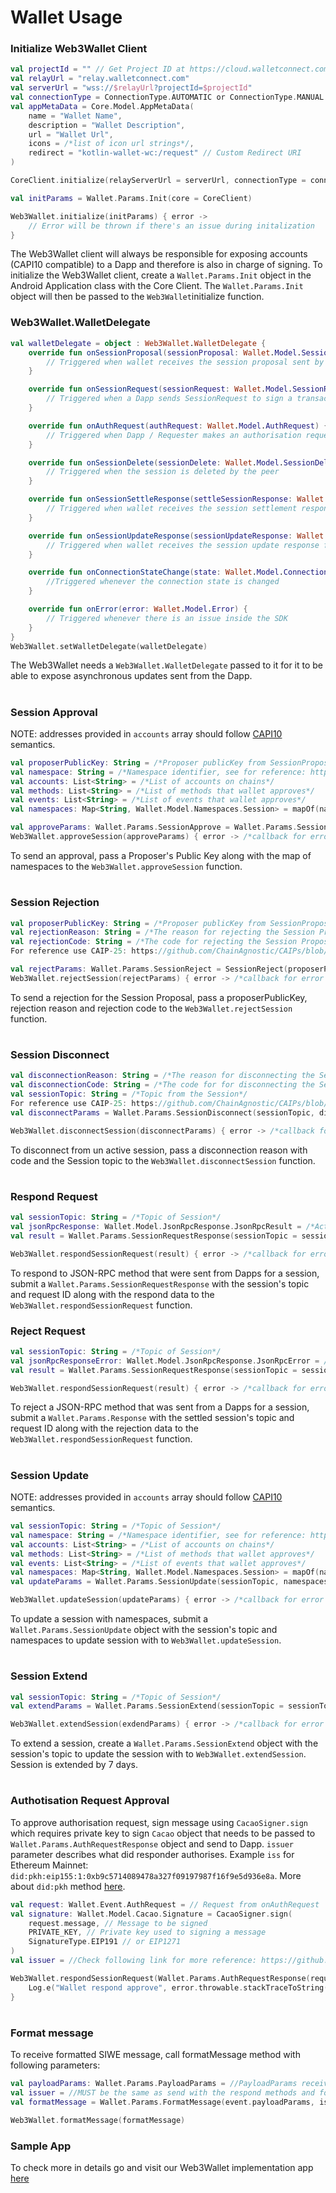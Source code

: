# Wallet Usage

### **Initialize Web3Wallet Client**

```kotlin
val projectId = "" // Get Project ID at https://cloud.walletconnect.com/
val relayUrl = "relay.walletconnect.com"
val serverUrl = "wss://$relayUrl?projectId=$projectId"
val connectionType = ConnectionType.AUTOMATIC or ConnectionType.MANUAL
val appMetaData = Core.Model.AppMetaData(
    name = "Wallet Name",
    description = "Wallet Description",
    url = "Wallet Url",
    icons = /*list of icon url strings*/,
    redirect = "kotlin-wallet-wc:/request" // Custom Redirect URI
)

CoreClient.initialize(relayServerUrl = serverUrl, connectionType = connectionType, application = this, metaData = appMetaData)

val initParams = Wallet.Params.Init(core = CoreClient)

Web3Wallet.initialize(initParams) { error ->
    // Error will be thrown if there's an issue during initalization
}
```

The Web3Wallet client will always be responsible for exposing accounts (CAPI10 compatible) to a Dapp and therefore is also in charge of signing.
To initialize the Web3Wallet client, create a `Wallet.Params.Init` object in the Android Application class with the Core Client. The `Wallet.Params.Init` object will then be passed to the `Web3Wallet`initialize function.

### **Web3Wallet.WalletDelegate**

```kotlin
val walletDelegate = object : Web3Wallet.WalletDelegate {
    override fun onSessionProposal(sessionProposal: Wallet.Model.SessionProposal) {
        // Triggered when wallet receives the session proposal sent by a Dapp
    }

    override fun onSessionRequest(sessionRequest: Wallet.Model.SessionRequest) {
        // Triggered when a Dapp sends SessionRequest to sign a transaction or a message
    }

    override fun onAuthRequest(authRequest: Wallet.Model.AuthRequest) {
        // Triggered when Dapp / Requester makes an authorisation request
    }

    override fun onSessionDelete(sessionDelete: Wallet.Model.SessionDelete) {
        // Triggered when the session is deleted by the peer
    }

    override fun onSessionSettleResponse(settleSessionResponse: Wallet.Model.SettledSessionResponse) {
        // Triggered when wallet receives the session settlement response from Dapp
    }

    override fun onSessionUpdateResponse(sessionUpdateResponse: Wallet.Model.SessionUpdateResponse) {
        // Triggered when wallet receives the session update response from Dapp
    }

    override fun onConnectionStateChange(state: Wallet.Model.ConnectionState) {
        //Triggered whenever the connection state is changed
    }

    override fun onError(error: Wallet.Model.Error) {
        // Triggered whenever there is an issue inside the SDK
    }
}
Web3Wallet.setWalletDelegate(walletDelegate)
```

The Web3Wallet needs a `Web3Wallet.WalletDelegate` passed to it for it to be able to expose asynchronous updates sent from the Dapp.

#

### **Session Approval**

NOTE: addresses provided in `accounts` array should follow [CAPI10](https://github.com/ChainAgnostic/CAIPs/blob/master/CAIPs/caip-10.md)
semantics.

```kotlin
val proposerPublicKey: String = /*Proposer publicKey from SessionProposal object*/
val namespace: String = /*Namespace identifier, see for reference: https://github.com/ChainAgnostic/CAIPs/blob/master/CAIPs/caip-2.md#syntax*/
val accounts: List<String> = /*List of accounts on chains*/
val methods: List<String> = /*List of methods that wallet approves*/
val events: List<String> = /*List of events that wallet approves*/
val namespaces: Map<String, Wallet.Model.Namespaces.Session> = mapOf(namespace, Wallet.Model.Namespaces.Session(accounts, methods, events))

val approveParams: Wallet.Params.SessionApprove = Wallet.Params.SessionApprove(proposerPublicKey, namespaces)
Web3Wallet.approveSession(approveParams) { error -> /*callback for error while approving a session*/ }
```

To send an approval, pass a Proposer's Public Key along with the map of namespaces to the `Web3Wallet.approveSession` function.

#

### **Session Rejection**

```kotlin
val proposerPublicKey: String = /*Proposer publicKey from SessionProposal object*/
val rejectionReason: String = /*The reason for rejecting the Session Proposal*/
val rejectionCode: String = /*The code for rejecting the Session Proposal*/
For reference use CAIP-25: https://github.com/ChainAgnostic/CAIPs/blob/master/CAIPs/caip-25.md

val rejectParams: Wallet.Params.SessionReject = SessionReject(proposerPublicKey, rejectionReason, rejectionCode)
Web3Wallet.rejectSession(rejectParams) { error -> /*callback for error while rejecting a session*/ }
```

To send a rejection for the Session Proposal, pass a proposerPublicKey, rejection reason and rejection code to
the `Web3Wallet.rejectSession` function.


#
### **Session Disconnect**

```kotlin
val disconnectionReason: String = /*The reason for disconnecting the Session*/
val disconnectionCode: String = /*The code for for disconnecting the Session*/
val sessionTopic: String = /*Topic from the Session*/
For reference use CAIP-25: https://github.com/ChainAgnostic/CAIPs/blob/master/CAIPs/caip-25.md
val disconnectParams = Wallet.Params.SessionDisconnect(sessionTopic, disconnectionReason, disconnectionCode)

Web3Wallet.disconnectSession(disconnectParams) { error -> /*callback for error while disconnecting a session*/ }
```

To disconnect from un active session, pass a disconnection reason with code and the Session topic to the `Web3Wallet.disconnectSession`
function.


#
### **Respond Request**

```kotlin
val sessionTopic: String = /*Topic of Session*/
val jsonRpcResponse: Wallet.Model.JsonRpcResponse.JsonRpcResult = /*Active Session Request ID along with request data*/
val result = Wallet.Params.SessionRequestResponse(sessionTopic = sessionTopic, jsonRpcResponse = jsonRpcResponse)

Web3Wallet.respondSessionRequest(result) { error -> /*callback for error while responding session request*/ }
```

To respond to JSON-RPC method that were sent from Dapps for a session, submit a `Wallet.Params.SessionRequestResponse` with the session's topic and request
ID along with the respond data to the `Web3Wallet.respondSessionRequest` function.

### **Reject Request**

```kotlin
val sessionTopic: String = /*Topic of Session*/
val jsonRpcResponseError: Wallet.Model.JsonRpcResponse.JsonRpcError = /*Session Request ID along with error code and message*/
val result = Wallet.Params.SessionRequestResponse(sessionTopic = sessionTopic, jsonRpcResponse = jsonRpcResponseError)

Web3Wallet.respondSessionRequest(result) { error -> /*callback for error while responding session request*/ }
```

To reject a JSON-RPC method that was sent from a Dapps for a session, submit a `Wallet.Params.Response` with the settled session's topic and
request ID along with the rejection data to the `Web3Wallet.respondSessionRequest` function.


#
### **Session Update**

NOTE: addresses provided in `accounts` array should follow [CAPI10](https://github.com/ChainAgnostic/CAIPs/blob/master/CAIPs/caip-10.md)
semantics.

```kotlin
val sessionTopic: String = /*Topic of Session*/
val namespace: String = /*Namespace identifier, see for reference: https://github.com/ChainAgnostic/CAIPs/blob/master/CAIPs/caip-2.md#syntax*/
val accounts: List<String> = /*List of accounts on chains*/
val methods: List<String> = /*List of methods that wallet approves*/
val events: List<String> = /*List of events that wallet approves*/
val namespaces: Map<String, Wallet.Model.Namespaces.Session> = mapOf(namespace, Wallet.Model.Namespaces.Session(accounts, methods, events))
val updateParams = Wallet.Params.SessionUpdate(sessionTopic, namespaces)

Web3Wallet.updateSession(updateParams) { error -> /*callback for error while sending session update*/ }
```

To update a session with namespaces, submit a `Wallet.Params.SessionUpdate` object with the session's topic and namespaces to update session with
to `Web3Wallet.updateSession`.


#
### **Session Extend**

```kotlin
val sessionTopic: String = /*Topic of Session*/
val extendParams = Wallet.Params.SessionExtend(sessionTopic = sessionTopic)

Web3Wallet.extendSession(exdendParams) { error -> /*callback for error while extending a session*/ }
```

To extend a session, create a `Wallet.Params.SessionExtend` object with the session's topic to update the session with to `Web3Wallet.extendSession`. Session is
extended by 7 days.


#
### **Authotisation Request Approval**

To approve authorisation request, sign message using `CacaoSigner.sign` which requires private key to sign `Cacao` object that needs to be passed to `Wallet.Params.AuthRequestResponse` object and send to Dapp.
`issuer` parameter describes what did responder authorises. Example `iss` for Ethereum Mainnet: `did:pkh:eip155:1:0xb9c5714089478a327f09197987f16f9e5d936e8a`. More about `did:pkh` method [here](https://github.com/w3c-ccg/did-pkh/blob/main/did-pkh-method-draft.md).

```kotlin
val request: Wallet.Event.AuthRequest = // Request from onAuthRequest
val signature: Wallet.Model.Cacao.Signature = CacaoSigner.sign(
    request.message, // Message to be signed
    PRIVATE_KEY, // Private key used to signing a message
    SignatureType.EIP191 // or EIP1271
)
val issuer = //Check following link for more reference: https://github.com/w3c-ccg/did-pkh/blob/main/did-pkh-method-draft.md

Web3Wallet.respondSessionRequest(Wallet.Params.AuthRequestResponse(request.id, signature, issuer)) { error ->
    Log.e("Wallet respond approve", error.throwable.stackTraceToString())
}
```


#
### **Format message**

To receive formatted SIWE message, call formatMessage method with following parameters:

```kotlin
val payloadParams: Wallet.Params.PayloadParams = //PayloadParams received in the onAuthRequest callback
val issuer = //MUST be the same as send with the respond methods and follows: https://github.com/w3c-ccg/did-pkh/blob/main/did-pkh-method-draft.md
val formatMessage = Wallet.Params.FormatMessage(event.payloadParams, issuer)

Web3Wallet.formatMessage(formatMessage)
```

### **Sample App**
To check more in details go and visit our Web3Wallet implementation app [here](https://github.com/WalletConnect/WalletConnectKotlinV2/tree/develop/samples/web3wallet)